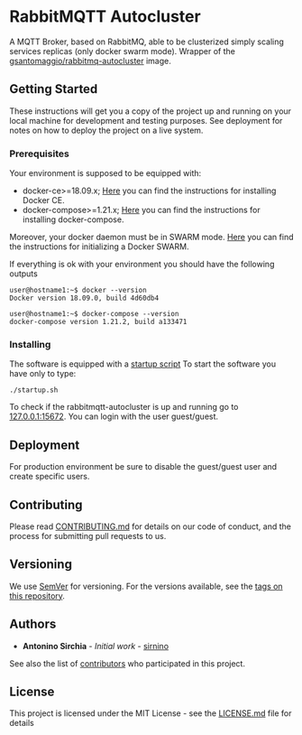 # RabbitMQTT Autocluster
A MQTT Broker, based on RabbitMQ, able to be clusterized simply scaling services replicas (only docker swarm mode).
Wrapper of the [gsantomaggio/rabbitmq-autocluster](https://hub.docker.com/r/gsantomaggio/rabbitmq-autocluster/) image.

## Getting Started

These instructions will get you a copy of the project up and running on your local machine for development and testing purposes. See deployment for notes on how to deploy the project on a live system.

### Prerequisites

Your environment is supposed to be equipped with:

* docker-ce>=18.09.x; [Here](https://docs.docker.com/install/) you can find the instructions for installing Docker CE.
* docker-compose>=1.21.x; [Here](https://docs.docker.com/compose/install/) you can find the instructions for installing docker-compose.

Moreover, your docker daemon must be in SWARM mode. [Here](https://docs.docker.com/engine/swarm/swarm-tutorial/) you can find the instructions for initializing a Docker SWARM.

If everything is ok with your environment you should have the following outputs

```
user@hostname1:~$ docker --version
Docker version 18.09.0, build 4d60db4
```

```
user@hostname1:~$ docker-compose --version
docker-compose version 1.21.2, build a133471
```

### Installing

The software is equipped with a [startup script](startup.sh)
To start the software you have only to type:

```
./startup.sh
```
To check if the rabbitmqtt-autocluster is up and running go to [127.0.0.1:15672](127.0.0.1:15672).
You can login with the user guest/guest.



## Deployment

For production environment be sure to disable the guest/guest user and create specific users. 


## Contributing

Please read [CONTRIBUTING.md](CONTRIBUTING.md) for details on our code of conduct, and the process for submitting pull requests to us.

## Versioning

We use [SemVer](http://semver.org/) for versioning. For the versions available, see the [tags on this repository](https://github.com/sirnino/rabbitmqtt-autocluster/tags). 

## Authors

* **Antonino Sirchia** - *Initial work* - [sirnino](https://github.com/sirnino)

See also the list of [contributors](https://github.com/sirnino/rabbitmqtt-autocluster/graphs/contributors) who participated in this project.

## License

This project is licensed under the MIT License - see the [LICENSE.md](LICENSE.md) file for details

